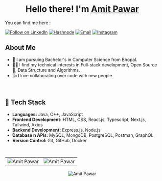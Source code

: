 <h1 align="center" >Hello there! I'm <a href="https://www.linkedin.com/in/amitpawar88/" target="_blank">Amit Pawar</a></h1>

You can find me here :
<p align="left">
  <a href="https://www.linkedin.com/in/amitpawar88/"><img title="Follow on LinkedIn" src="https://img.shields.io/badge/LinkedIn-0077B5?style=for-the-badge&logo=linkedin&logoColor=white"/></a>
  <a href="https://hashnode.com/@amitpawar88"><img title="Hashnode" src="https://img.shields.io/badge/Hashnode-2962FF?style=for-the-badge&logo=hashnode&logoColor=white"/></a>
  <a href="mailto:amitpawar7475@gmail.com"><img title="Email" src="https://img.shields.io/badge/Gmail-D14836?style=for-the-badge&logo=gmail&logoColor=white"/></a>
  <a href="https://www.instagram.com/amitpawar_88/" rel="nofollow"><img alt="Instagram" src="https://img.shields.io/badge/Instagram-E4405F?style=for-the-badge&amp;logo=instagram&amp;logoColor=white" style="max-width: 100%;"></a>
  
<br>
 
## About Me
- 🔭 I am pursuing Bachelor's in Computer Science from Bhopal.
- 👩‍💻 I find my technical interests in Full-stack development, Open Source 💖, Data Structure and Algorithms. 
- 👍 I love collaborating over code with new people.

 <br>
  

## 💼 Tech Stack
- **Languages:** Java, C++, JavaScript
- **Frontend Development:** HTML, CSS, React.js, Typescript, Next.js, Tailwind, Axios
- **Backend Development:** Express.js, Node.js
- **Database n APIs:** MySQL, MongoDB, PostgreSQL, Postman, GraphQL
- **Version Control:** Git, GitHub, Docker
</br>

 </div>
<table>
  <tr>
   
<td><img src="https://github-readme-stats.vercel.app/api?username=Amitpawar88&include_all_commits=true&count_private=true&show_icons=true&line_height=20&title_color=7A7ADB&icon_color=2234AE&text_color=D3D3D3&bg_color=0,000000,130F40" alt="Amit Pawar" />
    <td><img src="https://github-readme-stats.vercel.app/api/top-langs?username=Amitpawar88&show_icons=true&locale=en&layout=compact&title_color=7A7ADB&icon_color=2234AE&text_color=D3D3D3&bg_color=0,000000,130F40" alt="Amit Pawar" /></td>
  </tr>
</table>

<div align="center">
<p><img align="center" src="https://github-readme-streak-stats.herokuapp.com/?user=Amitpawar88&theme=dark" alt="Amit Pawar" /></p>
  </div>

<!--  [![Amitpawar88's GitHub activity graph](https://activity-graph.herokuapp.com/graph?username=Amitpawar88&theme=xcode)](https://git.io/Amitpawar88) -->
